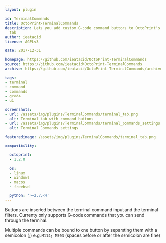 ```yaml
---
layout: plugin

id: TerminalCommands
title: OctoPrint-TerminalCommands
description: Lets you add custom G-code command buttons to OctoPrint's Terminal view
  tab
author: ieatacid
license: AGPLv3

date: 2017-12-31

homepage: https://github.com/ieatacid/OctoPrint-TerminalCommands
source: https://github.com/ieatacid/OctoPrint-TerminalCommands
archive: https://github.com/ieatacid/OctoPrint-TerminalCommands/archive/master.zip

tags:
- terminal
- command
- commands
- gcode
- ui

screenshots:
- url: /assets/img/plugins/TerminalCommands/terminal_tab.png
  alt: Terminal tab with command buttons
- url: /assets/img/plugins/TerminalCommands/terminal_commands_settings.png
  alt: Terminal Commands settings

featuredimage: /assets/img/plugins/TerminalCommands/terminal_tab.png

compatibility:

  octoprint:
  - 1.2.0

  os:
  - linux
  - windows
  - macos
  - freebsd

  python: '>=2.7,<4'
---
```


Buttons are inserted between the terminal command input and the terminal filters. Currenty only supports G-code commands that you can send through the terminal.

Multiple commands can be bound to one button by separating them with a semicolon (;) e.g. `M114; M503` (spaces before or after the semicolon are fine)
